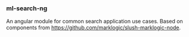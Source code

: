 ### ml-search-ng

An angular module for common search application use cases. Based on components from https://github.com/marklogic/slush-marklogic-node.